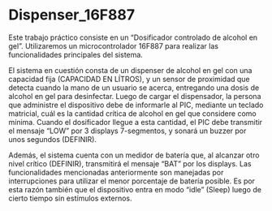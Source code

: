 # Dispenser_16F887

Este trabajo práctico consiste en un “Dosificador controlado de alcohol en gel”. Utilizaremos un microcontrolador 16F887 para 
realizar las funcionalidades principales del sistema.

El sistema en cuestión consta de un dispenser de alcohol en gel con una capacidad fija (CAPACIDAD EN LÍTROS), 
y un sensor de proximidad que detecta cuando la mano de un usuario se acerca, entregando una dosis de alcohol en gel para desinfectar. 
Luego de cargar el dispensador, la persona que administre el dispositivo debe de informarle al PIC, mediante un teclado matricial, cuál es la 
cantidad crítica de alcohol en gel que considere como mínima. Cuando el dosificador llegue a esta cantidad, el PIC debe transmitir el mensaje “LOW” 
por 3 displays 7-segmentos, y sonará un buzzer por unos segundos (DEFINIR). 

Además, el sistema cuenta con un medidor de batería que, al alcanzar otro nivel crítico (DEFINIR), transmitirá el mensaje “BAT” por los displays.
Las funcionalidades mencionadas anteriormente son manejadas por interrupciones para utilizar el menor porcentaje de batería posible. 
Es por esta razón también que el dispositivo entra en modo “idle” (Sleep) luego de cierto tiempo sin estímulos externos.

